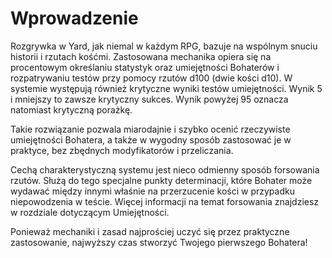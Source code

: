 # Wprowadzenie

Rozgrywka w Yard, jak niemal w każdym RPG, bazuje na wspólnym snuciu historii i rzutach kośćmi. Zastosowana mechanika opiera się na procentowym określaniu statystyk oraz umiejętności Bohaterów i rozpatrywaniu testów przy pomocy rzutów  d100 (dwie kości d10). W systemie występują również krytyczne wyniki testów umiejętności. Wynik 5 i mniejszy to zawsze krytyczny sukces. Wynik powyżej 95 oznacza natomiast krytyczną porażkę.

Takie rozwiązanie pozwala miarodajnie i  szybko ocenić rzeczywiste umiejętności Bohatera, a także w wygodny sposób zastosować je w praktyce, bez zbędnych modyfikatorów i przeliczania.
 
Cechą charakterystyczną systemu jest nieco odmienny sposób forsowania rzutów. Służą do tego specjalne punkty determinacji, które Bohater może wydawać między innymi właśnie na przerzucenie kości w przypadku niepowodzenia w teście. 
Więcej informacji na temat forsowania znajdziesz w rozdziale dotyczącym Umiejętności. 

Ponieważ mechaniki i zasad najprościej uczyć się przez praktyczne zastosowanie, najwyższy czas stworzyć Twojego pierwszego Bohatera!